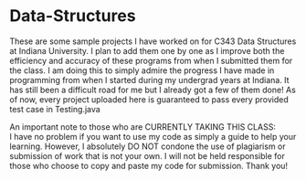# Data-Structures

These are some sample projects I have worked on for C343 Data Structures at Indiana University.  I plan to add them one by one as I improve both the efficiency and accuracy of these programs from when I submitted them for the class.  I am doing this to simply admire the progress I have made in programming from when I started during my undergrad years at Indiana.  It has still been a difficult road for me but I already got a few of them done!  As of now, every project uploaded here is guaranteed to pass every provided test case in Testing.java

An important note to those who are CURRENTLY TAKING THIS CLASS:<br/>
I have no problem if you want to use my code as simply a guide to help your learning.  However, I absolutely DO NOT condone the use of plagiarism or submission of work that is not your own.  I will not be held responsible for those who choose to copy and paste my code for submission.  Thank you!

